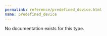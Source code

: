 ```yaml
---
permalink: reference/predefined_device.html
name: predefined_device
---
```


No documentation exists for this type.